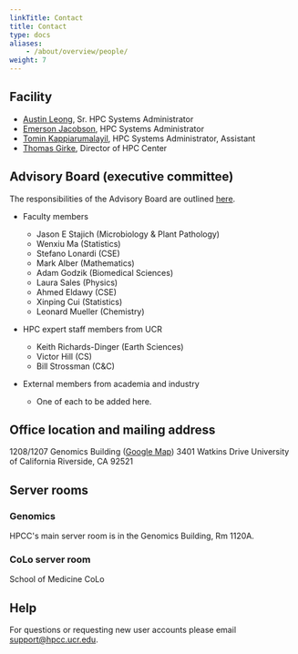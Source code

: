 ```yaml
---
linkTitle: Contact
title: Contact
type: docs
aliases:
    - /about/overview/people/
weight: 7
---
```



## Facility 

* [Austin Leong](mailto:aleon008@ucr.edu), Sr. HPC Systems Administrator
* [Emerson Jacobson](mailto:ejaco020@ucr.edu), HPC Systems Administrator
* [Tomin Kappiarumalayil](mailto:tkapp001@ucr.edu), HPC Systems Administrator, Assistant
* [Thomas Girke](http://girke.bioinformatics.ucr.edu), Director of HPC Center

## Advisory Board (executive committee)

The responsibilities of the Advisory Board are outlined [here](https://goo.gl/X3p1VK).

* Faculty members
    * Jason E Stajich (Microbiology & Plant Pathology)
    * Wenxiu Ma (Statistics)
    * Stefano Lonardi (CSE)
    * Mark Alber (Mathematics)
    * Adam Godzik (Biomedical Sciences)
    * Laura Sales (Physics)
    * Ahmed Eldawy (CSE)
    * Xinping Cui (Statistics)
    * Leonard Mueller (Chemistry)

* HPC expert staff members from UCR
    * Keith Richards-Dinger (Earth Sciences)
    * Victor Hill (CS)
    * Bill Strossman (C&C)

* External members from academia and industry 
    * One of each to be added here.

## Office location and mailing address

1208/1207 Genomics Building ([Google Map](https://goo.gl/OVKyxv))
3401 Watkins Drive
University of California
Riverside, CA 92521

## Server rooms

### Genomics

HPCC's main server room is in the Genomics Building, Rm 1120A.

### CoLo server room

School of Medicine CoLo

## Help 

For questions or requesting new user accounts please email [support@hpcc.ucr.edu](mailto:support@hpcc.ucr.edu). 



